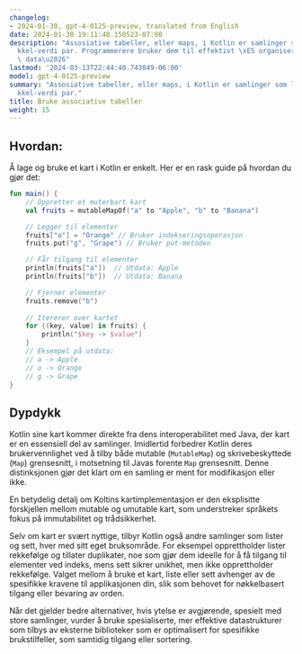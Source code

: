 ```yaml
---
changelog:
- 2024-01-30, gpt-4-0125-preview, translated from English
date: 2024-01-30 19:11:48.150523-07:00
description: "Assosiative tabeller, eller maps, i Kotlin er samlinger som lagrer n\xF8\
  kkel-verdi par. Programmerere bruker dem til effektivt \xE5 organisere og hente\
  \ data\u2026"
lastmod: '2024-03-13T22:44:40.743049-06:00'
model: gpt-4-0125-preview
summary: "Assosiative tabeller, eller maps, i Kotlin er samlinger som lagrer n\xF8\
  kkel-verdi par."
title: Bruke associative tabeller
weight: 15
---
```


## Hvordan:
Å lage og bruke et kart i Kotlin er enkelt. Her er en rask guide på hvordan du gjør det:

```Kotlin
fun main() {
    // Oppretter et muterbart kart
    val fruits = mutableMapOf("a" to "Apple", "b" to "Banana")

    // Legger til elementer
    fruits["o"] = "Orange" // Bruker indekseringsoperasjon
    fruits.put("g", "Grape") // Bruker put-metoden

    // Får tilgang til elementer
    println(fruits["a"])  // Utdata: Apple
    println(fruits["b"])  // Utdata: Banana

    // Fjerner elementer
    fruits.remove("b")
    
    // Itererer over kartet
    for ((key, value) in fruits) {
        println("$key -> $value")
    }
    // Eksempel på utdata:
    // a -> Apple
    // o -> Orange
    // g -> Grape
}
```

## Dypdykk
Kotlin sine kart kommer direkte fra dens interoperabilitet med Java, der kart er en essensiell del av samlinger. Imidlertid forbedrer Kotlin deres brukervennlighet ved å tilby både mutable (`MutableMap`) og skrivebeskyttede (`Map`) grensesnitt, i motsetning til Javas forente `Map` grensesnitt. Denne distinksjonen gjør det klart om en samling er ment for modifikasjon eller ikke.

En betydelig detalj om Koltins kartimplementasjon er den eksplisitte forskjellen mellom mutable og umutable kart, som understreker språkets fokus på immutabilitet og trådsikkerhet.

Selv om kart er svært nyttige, tilbyr Kotlin også andre samlinger som lister og sett, hver med sitt eget bruksområde. For eksempel opprettholder lister rekkefølge og tillater duplikater, noe som gjør dem ideelle for å få tilgang til elementer ved indeks, mens sett sikrer unikhet, men ikke opprettholder rekkefølge. Valget mellom å bruke et kart, liste eller sett avhenger av de spesifikke kravene til applikasjonen din, slik som behovet for nøkkelbasert tilgang eller bevaring av orden.

Når det gjelder bedre alternativer, hvis ytelse er avgjørende, spesielt med store samlinger, vurder å bruke spesialiserte, mer effektive datastrukturer som tilbys av eksterne biblioteker som er optimalisert for spesifikke brukstilfeller, som samtidig tilgang eller sortering.
